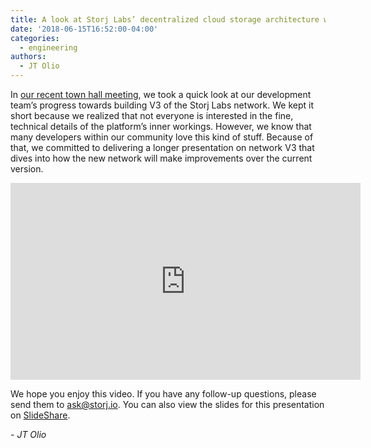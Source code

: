 ```yaml
---
title: A look at Storj Labs’ decentralized cloud storage architecture with JT Olio
date: '2018-06-15T16:52:00-04:00'
categories:
  - engineering
authors:
  - JT Olio
---
```

In [our recent town hall meeting](https://storj.io/blog/2018/06/quarterly-update-storj-town-hall-3/), we took a quick look at our development team’s progress towards building V3 of the Storj Labs network. We kept it short because we realized that not everyone is interested in the fine, technical details of the platform’s inner workings. However, we know that many developers within our community love this kind of stuff. Because of that, we committed to delivering a longer presentation on network V3 that dives into how the new network will make improvements over the current version.

<!--more-->

<iframe width="560" height="315" src="https://www.youtube.com/embed/GFFyxHfAIQA" frameborder="0" allow="autoplay; encrypted-media" allowfullscreen></iframe>

We hope you enjoy this video. If you have any follow-up questions, please send them to [ask@storj.io](mailto:ask@storj.io). You can also view the slides for this presentation on [SlideShare](https://www.slideshare.net/StorjLabs/storj-labs-v3-network-overview).

_\- JT Olio_
